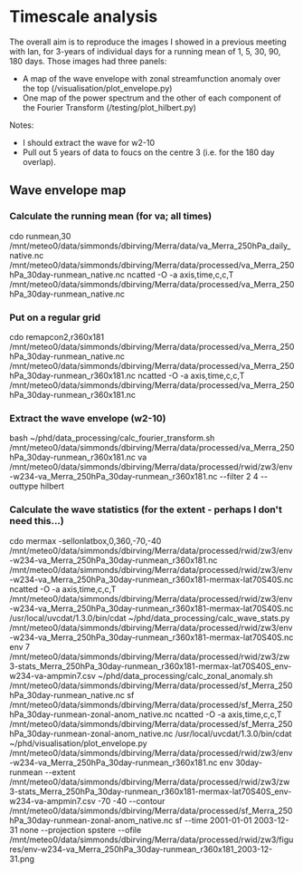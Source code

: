 # Timescale analysis

The overall aim is to reproduce the images I showed in a previous meeting with Ian, for 3-years of individual
days for a running mean of 1, 5, 30, 90, 180 days. Those images had three panels:
- A map of the wave envelope with zonal streamfunction anomaly over the top (/visualisation/plot_envelope.py)
- One map of the power spectrum and the other of each component of the Fourier Transform (/testing/plot_hilbert.py)

Notes:
- I should extract the wave for w2-10
- Pull out 5 years of data to foucs on the centre 3 (i.e. for the 180 day overlap).


## Wave envelope map

### Calculate the running mean (for va; all times)
cdo runmean,30 /mnt/meteo0/data/simmonds/dbirving/Merra/data/va_Merra_250hPa_daily_native.nc /mnt/meteo0/data/simmonds/dbirving/Merra/data/processed/va_Merra_250hPa_30day-runmean_native.nc
ncatted -O -a axis,time,c,c,T /mnt/meteo0/data/simmonds/dbirving/Merra/data/processed/va_Merra_250hPa_30day-runmean_native.nc

### Put on a regular grid
cdo remapcon2,r360x181 /mnt/meteo0/data/simmonds/dbirving/Merra/data/processed/va_Merra_250hPa_30day-runmean_native.nc /mnt/meteo0/data/simmonds/dbirving/Merra/data/processed/va_Merra_250hPa_30day-runmean_r360x181.nc
ncatted -O -a axis,time,c,c,T /mnt/meteo0/data/simmonds/dbirving/Merra/data/processed/va_Merra_250hPa_30day-runmean_r360x181.nc

### Extract the wave envelope (w2-10)
bash ~/phd/data_processing/calc_fourier_transform.sh    /mnt/meteo0/data/simmonds/dbirving/Merra/data/processed/va_Merra_250hPa_30day-runmean_r360x181.nc va /mnt/meteo0/data/simmonds/dbirving/Merra/data/processed/rwid/zw3/env-w234-va_Merra_250hPa_30day-runmean_r360x181.nc --filter 2 4 --outtype hilbert

### Calculate the wave statistics (for the extent - perhaps I don't need this...) 
cdo mermax -sellonlatbox,0,360,-70,-40 /mnt/meteo0/data/simmonds/dbirving/Merra/data/processed/rwid/zw3/env-w234-va_Merra_250hPa_30day-runmean_r360x181.nc /mnt/meteo0/data/simmonds/dbirving/Merra/data/processed/rwid/zw3/env-w234-va_Merra_250hPa_30day-runmean_r360x181-mermax-lat70S40S.nc
ncatted -O -a axis,time,c,c,T /mnt/meteo0/data/simmonds/dbirving/Merra/data/processed/rwid/zw3/env-w234-va_Merra_250hPa_30day-runmean_r360x181-mermax-lat70S40S.nc
/usr/local/uvcdat/1.3.0/bin/cdat ~/phd/data_processing/calc_wave_stats.py /mnt/meteo0/data/simmonds/dbirving/Merra/data/processed/rwid/zw3/env-w234-va_Merra_250hPa_30day-runmean_r360x181-mermax-lat70S40S.nc env 7 /mnt/meteo0/data/simmonds/dbirving/Merra/data/processed/rwid/zw3/zw3-stats_Merra_250hPa_30day-runmean_r360x181-mermax-lat70S40S_env-w234-va-ampmin7.csv 
~/phd/data_processing/calc_zonal_anomaly.sh /mnt/meteo0/data/simmonds/dbirving/Merra/data/processed/sf_Merra_250hPa_30day-runmean_native.nc sf /mnt/meteo0/data/simmonds/dbirving/Merra/data/processed/sf_Merra_250hPa_30day-runmean-zonal-anom_native.nc
ncatted -O -a axis,time,c,c,T /mnt/meteo0/data/simmonds/dbirving/Merra/data/processed/sf_Merra_250hPa_30day-runmean-zonal-anom_native.nc
/usr/local/uvcdat/1.3.0/bin/cdat ~/phd/visualisation/plot_envelope.py /mnt/meteo0/data/simmonds/dbirving/Merra/data/processed/rwid/zw3/env-w234-va_Merra_250hPa_30day-runmean_r360x181.nc env 30day-runmean --extent /mnt/meteo0/data/simmonds/dbirving/Merra/data/processed/rwid/zw3/zw3-stats_Merra_250hPa_30day-runmean_r360x181-mermax-lat70S40S_env-w234-va-ampmin7.csv -70 -40 --contour /mnt/meteo0/data/simmonds/dbirving/Merra/data/processed/sf_Merra_250hPa_30day-runmean-zonal-anom_native.nc sf --time 2001-01-01 2003-12-31 none --projection spstere --ofile /mnt/meteo0/data/simmonds/dbirving/Merra/data/processed/rwid/zw3/figures/env-w234-va_Merra_250hPa_30day-runmean_r360x181_2003-12-31.png


